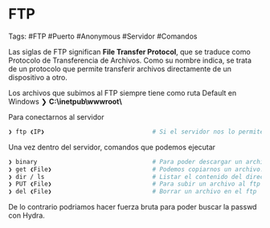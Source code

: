 # FTP

Tags: #FTP #Puerto #Anonymous #Servidor #Comandos 

Las siglas de FTP significan **File Transfer Protocol**, que se traduce como Protocolo de Transferencia de Archivos. Como su nombre indica, se trata de un protocolo que permite transferir archivos directamente de un dispositivo a otro.

Los archivos que subimos al FTP siempre tiene como ruta Default en Windows
❯ **C:\\inetpub\\wwwroot\\**

Para conectarnos al servidor
```bash
❯ ftp ❮IP❯                              # Si el servidor nos lo permite nos podemos conectar como Anonymous sin colocar password.
```

Una vez dentro del servidor, comandos que podemos ejecutar
```bash
❯ binary                                # Para poder descargar un archivo del FTP nos debemos poner en modo binario 
❯ get ❮File❯                            # Podemos copiarnos un archivo.
❯ dir / ls                              # Listar el contenido del directorio
❯ PUT ❮File❯                            # Para subir un archivo al ftp
❯ del ❮File❯                            # Borrar un archivo en el ftp
```
De lo contrario podriamos hacer fuerza bruta para poder buscar la passwd con Hydra.
